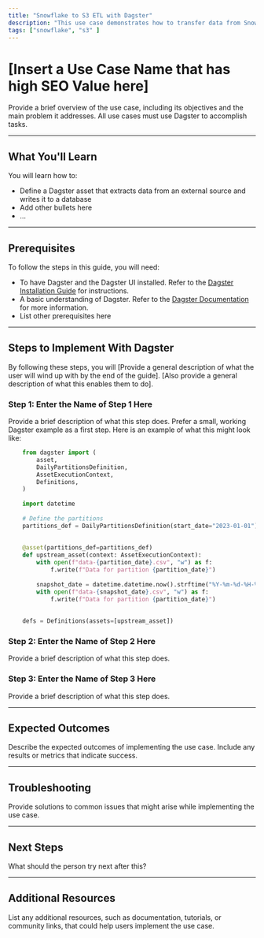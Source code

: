```yaml
---
title: "Snowflake to S3 ETL with Dagster"
description: "This use case demonstrates how to transfer data from Snowflake to Amazon S3 using Dagster. The objective is to automate the extraction of data from Snowflake and store it in S3 for further processing or archival."
tags: ["snowflake", "s3" ]
---
```


# [Insert a Use Case Name that has high SEO Value here]

Provide a brief overview of the use case, including its objectives and the main problem it addresses. All use cases must use Dagster to accomplish tasks.

---

## What You'll Learn

You will learn how to:

- Define a Dagster asset that extracts data from an external source and writes it to a database
- Add other bullets here
- ...

---

## Prerequisites

To follow the steps in this guide, you will need:

- To have Dagster and the Dagster UI installed. Refer to the [Dagster Installation Guide](https://docs.dagster.io/getting-started/installation) for instructions.
- A basic understanding of Dagster. Refer to the [Dagster Documentation](https://docs.dagster.io/getting-started/what-why-dagster) for more information.
- List other prerequisites here


---

## Steps to Implement With Dagster

By following these steps, you will [Provide a general description of what the user will wind up with by the end of the guide]. [Also provide a general description of what this enables them to do].

### Step 1: Enter the Name of Step 1 Here 

Provide a brief description of what this step does. Prefer a small, working Dagster
example as a first step. Here is an example of what this might look like:

```python
    from dagster import (
        asset,
        DailyPartitionsDefinition,
        AssetExecutionContext,
        Definitions,
    )
    
    import datetime
    
    # Define the partitions
    partitions_def = DailyPartitionsDefinition(start_date="2023-01-01")
    
    
    @asset(partitions_def=partitions_def)
    def upstream_asset(context: AssetExecutionContext):
        with open(f"data-{partition_date}.csv", "w") as f:
            f.write(f"Data for partition {partition_date}")
    
        snapshot_date = datetime.datetime.now().strftime("%Y-%m-%d-%H-%M-%S")
        with open(f"data-{snapshot_date}.csv", "w") as f:
            f.write(f"Data for partition {partition_date}")
    
    
    defs = Definitions(assets=[upstream_asset])
```

### Step 2: Enter the Name of Step 2 Here

Provide a brief description of what this step does. 


### Step 3: Enter the Name of Step 3 Here

Provide a brief description of what this step does. 

---

## Expected Outcomes

Describe the expected outcomes of implementing the use case. Include any results or metrics that indicate success.

---

## Troubleshooting

Provide solutions to common issues that might arise while implementing the use case.


---

## Next Steps

What should the person try next after this? 

---

## Additional Resources

List any additional resources, such as documentation, tutorials, or community links, that could help users implement the use case.